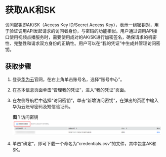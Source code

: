 # 获取AK和SK<a name="zh-cn_topic_0128969700"></a>

访问密钥即AK/SK（Access Key ID/Secret Access Key），表示一组密钥对，用于验证调用API发起请求的访问者身份，与密码的功能相似。用户通过调用API接口使用视频点播服务时，需要使用成对的AK/SK进行加密签名，确保请求的机密性、完整性和请求双方身份的正确性。用户可以在“我的凭证”中生成并管理访问密钥。

## 获取步骤<a name="zh-cn_topic_0125633235_section421214319568"></a>

1.  登录[华为云](https://auth.huaweicloud.com/authui/login.action?service=https://account.huaweicloud.com/usercenter/#/login)官网，在右上角单击账号名，选择“账号中心”。
2.  在基本信息页面单击“管理我的凭证“，进入“我的凭证”页面。
3.  在左侧导航栏中选择“访问密钥“，单击“新增访问密钥“，在弹出的页面中输入华为云账号密码及短信验证码。

    **图 1**  访问密钥<a name="zh-cn_topic_0161541108_fig194961726114018"></a>  
    ![](figures/访问密钥.png "访问密钥")

4.  单击“确定“，即可下载一个命名为“credentials.csv”的文件，其中包含AK和SK。

